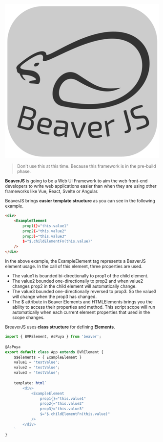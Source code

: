 ![Alt text](./icon.svg?raw=true "BeaverJS icon")

> Don't use this at this time.
> Because this framework is in the pre-build phase.

**BeaverJS** is going to be a Web UI Framework to aim the web front-end developers to write web applications easier than when they are using other frameworks like Vue, React, Svelte or Angular.



BeaverJS brings **easier template structure** as you can see in the following example.

```html
<div>
	<ExampleElement
		prop1{}="this.value1"
		prop2{="this.value2"
		prop3}="this.value3"
		$="$.childElementFn(this.value)"
    />
</div>
```

In the above example, the ExampleElement tag represents a BeaverJS element usage. In the call of this element, three properties are used.

- The value1 is bounded bi-directionally to prop1 of the child element. 
- The value2 bounded one-directionally to prop2 and when value2 changes prop2 in the child element will automatically change.
- The value3 bounded one-directionally reversed to prop3. So the value3 will change when the prop3 has changed.
- The $ attribute in Beaver Elements and HTMLElements brings you the ability to access their properties and method. This script scope will run automatically when each current element properties that used in the scope changes.

BreaverJS uses **class structure** for defining **Elements**.

```typescript
import { BVRElement, AsPuya } from 'beaver';

@AsPuya
export default class App extends BVRElement {
    $$elements = { ExampleElement }
    value1 = 'testValue';
	value2 = 'testValue';
	value3 = 'testValue';

	template: html`
		<div>
			<ExampleElement
				prop1{}="this.value1"
				prop2{="this.value2"
				prop3}="this.value3"
				$="$.childElementFn(this.value)"
        	/>
        </div>
	`
}
```

